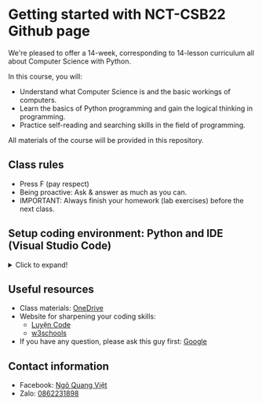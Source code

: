 # Getting started with NCT-CSB22 Github page
We're pleased to offer a 14-week, corresponding to 14-lesson curriculum all about Computer Science with Python.

In this course, you will:
- Understand what Computer Science is and the basic workings of computers.
- Learn the basics of Python programming and gain the logical thinking in programming.
- Practice self-reading and searching skills in the field of programming.

All materials of the course will be provided in this repository. 

## Class rules
- Press F (pay respect)
- Being proactive: Ask & answer as much as you can.
- IMPORTANT: Always finish your homework (lab exercises) before the next class.

## Setup coding environment: Python and IDE (Visual Studio Code)
<details>
  <summary>Click to expand!</summary>
  
1. Install Visual Studio Code and the Python Extension
- If you have not already done so, install [VS Code](https://code.visualstudio.com/)
- Next, install the Python extension for VS Code from the Visual Studio Marketplace (it is named Python and it's published by Microsoft).
![alt text](https://code.visualstudio.com/assets/docs/python/tutorial/python-extension-marketplace.png)
2. Install a Python interpreter
- Windows: Install Python from [python.org](python.org)
- MacOS: Open Terminal and type: 
    ```terminal
    brew install python3
    ```
3. Verify the Python installation
- macOS: open Terminal and type the following command: 
    ```terminal
    python3 --version
    ```
- Windows: open CMD and run the following command: 
    ```cmd
    py -3 --version
    ```
</details>



## Useful resources
- Class materials: [OneDrive](https://husteduvn-my.sharepoint.com/:f:/g/personal/viet_nq194881_sis_hust_edu_vn/Em4cyOeXppJGgRySdZTFREEB2YtNSmVWpQKWFbs8rdH8GQ?e=MhQ48Z)
- Website for sharpening your coding skills:
    - [Luyện Code](https://luyencode.net/)
    - [w3schools](https://www.w3schools.com/)
- If you have any question, please ask this guy first: [Google](https://www.google.com/)

## Contact information
- Facebook: [Ngô Quang Việt](https://www.facebook.com/dung.viet.77985/)
- Zalo: [0862231898](https://zalo.me/0862231898)
